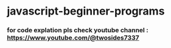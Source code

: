 # javascript-beginner-programs
### for code explation pls check youtube channel : https://www.youtube.com/@twosides7337
